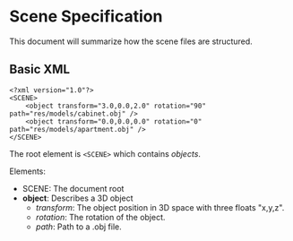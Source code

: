 # Scene Specification

This document will summarize how the scene files are structured.

## Basic XML

```
<?xml version="1.0"?>
<SCENE>
	<object transform="3.0,0.0,2.0" rotation="90" path="res/models/cabinet.obj" />
	<object transform="0.0,0.0,0.0" rotation="0" path="res/models/apartment.obj" />
</SCENE>
```

The root element is `<SCENE>` which contains *objects*.

Elements:

+ SCENE: The document root 
+ **object**: Describes a 3D object
  - *transform*: The object position in 3D space with three floats
                 "x,y,z".
  - *rotation*: The rotation of the object.
  - *path*: Path to a .obj file. 
